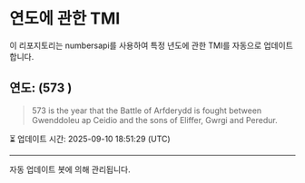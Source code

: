 
# 연도에 관한 TMI

이 리포지토리는 numbersapi를 사용하여 특정 년도에 관한 TMI를 자동으로 업데이트합니다.

## 연도: (573 )
> 573 is the year that the Battle of Arfderydd is fought between Gwenddoleu ap Ceidio and the sons of Eliffer, Gwrgi and Peredur.

⏳ 업데이트 시간: 2025-09-10 18:51:29 (UTC)

---
자동 업데이트 봇에 의해 관리됩니다.
